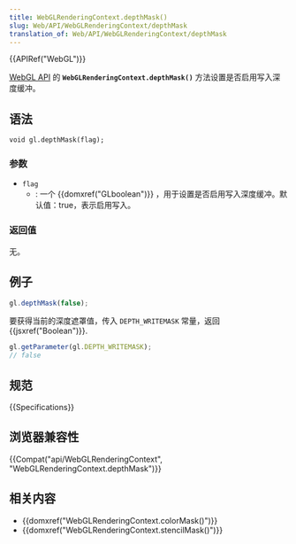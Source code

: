```yaml
---
title: WebGLRenderingContext.depthMask()
slug: Web/API/WebGLRenderingContext/depthMask
translation_of: Web/API/WebGLRenderingContext/depthMask
---
```

{{APIRef("WebGL")}}

[WebGL API](/en-US/docs/Web/API/WebGL_API) 的 **`WebGLRenderingContext.depthMask()`** 方法设置是否启用写入深度缓冲。

## 语法

```plain
void gl.depthMask(flag);
```

### 参数

- `flag`
  - : 一个 {{domxref("GLboolean")}} ，用于设置是否启用写入深度缓冲。默认值：true，表示启用写入。

### 返回值

无。

## 例子

```js
gl.depthMask(false);
```

要获得当前的深度遮罩值，传入 `DEPTH_WRITEMASK` 常量，返回 {{jsxref("Boolean")}}.

```js
gl.getParameter(gl.DEPTH_WRITEMASK);
// false
```

## 规范

{{Specifications}}

## 浏览器兼容性

{{Compat("api/WebGLRenderingContext", "WebGLRenderingContext.depthMask")}}

## 相关内容

- {{domxref("WebGLRenderingContext.colorMask()")}}
- {{domxref("WebGLRenderingContext.stencilMask()")}}
